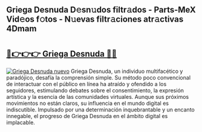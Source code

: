 ## Griega Desnuda D𝚎sn𝚞dos filtr𝚊dos - Parts-MeX Vid𝚎os f𝚘tos - N𝚞evas filtr𝚊ciones atr𝚊ctivas 4Dmam

# <h2><a href="http://mbbtj9.tromn.icu/?c=Griega+Desnuda">🔗👉👉👉 Griega Desnuda 🔗🔗</a></h2>

[![Griega Desnuda nuevo](https://i.imgur.com/pEAQMta.gif)](http://mbbtj9.tromn.icu/?c=Griega+Desnuda)
Griega Desnuda, un individuo multifacético y paradójico, desafía la comprensión simple. Su método poco convencional de interactuar con el público en línea ha atraído y ofendido a los seguidores, estimulando debates sobre el consentimiento, la expresión artística y la esencia de las comunidades virtuales. Aunque sus próximos movimientos no están claros, su influencia en el mundo digital es indiscutible. Impulsado por una determinación inquebrantable y un encanto innegable, el progreso de Griega Desnuda en el ámbito digital es implacable.

